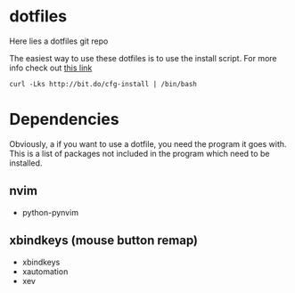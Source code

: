 # dotfiles #

Here lies a dotfiles git repo

The easiest way to use these dotfiles is to use the install script. For more info check out [this link](https://www.atlassian.com/git/tutorials/dotfiles)

`curl -Lks http://bit.do/cfg-install | /bin/bash`

# Dependencies #

Obviously, a if you want to use a dotfile, you need the program it goes with. This is a list of packages not included in the program which need to be installed.

## nvim ##

- python-pynvim

## xbindkeys (mouse button remap)

- xbindkeys
- xautomation
- xev
